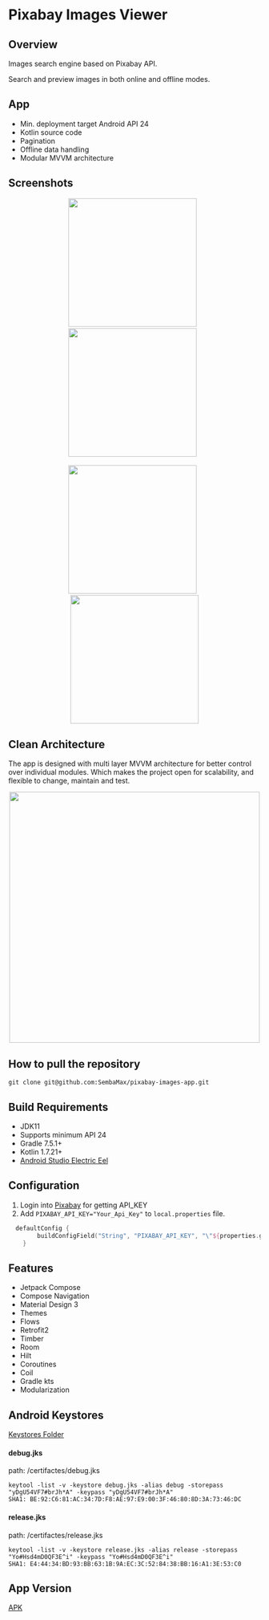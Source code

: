 # Pixabay Images Viewer

## Overview
Images search engine based on Pixabay API.

Search and preview images in both online and offline modes.


## App
* Min. deployment target Android API 24
* Kotlin source code
* Pagination
* Offline data handling
* Modular MVVM architecture


## Screenshots

<p align="center">
<img src="https://github.com/SembaMax/pixabay-images-app/blob/main/screenshots/main_light.jpg" width="256" />
&nbsp;
<img src="https://github.com/SembaMax/pixabay-images-app/blob/main/screenshots/detail_light.jpg" width="256" />
&nbsp;
</p>
  
<p align="center">
<img src="https://github.com/SembaMax/pixabay-images-app/blob/main/screenshots/main_dark.jpg" width="256" />
&nbsp;
<img src="https://github.com/SembaMax/pixabay-images-app/blob/main/screenshots/detail_dark.jpg" width="256" />
</p>



## Clean Architecture
The app is designed with multi layer MVVM architecture for better control over individual modules. Which makes the project open for scalability, and flexible to change, maintain and test.




<p align="center">
<img src="https://developer.android.com/static/topic/libraries/architecture/images/mad-arch-overview-ui.png" width="500" />
</p>


## How to pull the repository

	git clone git@github.com:SembaMax/pixabay-images-app.git
  

## Build Requirements

- JDK11
- Supports minimum API 24
- Gradle 7.5.1+
- Kotlin 1.7.21+
- [Android Studio Electric Eel](https://developer.android.com/studio/)

## Configuration

1. Login into [Pixabay](https://pixabay.com/api/docs/#api_search_images) for getting API_KEY
2. Add `PIXABAY_API_KEY="Your_Api_Key"` to `local.properties` file.

```kotlin
  defaultConfig {
        buildConfigField("String", "PIXABAY_API_KEY", "\"${properties.getProperty("PIXABAY_API_KEY")}\"")
    }
 ```


## Features

- Jetpack Compose
- Compose Navigation
- Material Design 3
- Themes
- Flows
- Retrofit2
- Timber
- Room
- Hilt
- Coroutines
- Coil
- Gradle kts
- Modularization


## Android Keystores

[Keystores Folder](https://github.com/SembaMax/pixabay-images-app/tree/main/certifactes)

#### debug.jks

path:  /certifactes/debug.jks

    keytool -list -v -keystore debug.jks -alias debug -storepass "yDgU54VF7#brJh*A" -keypass "yDgU54VF7#brJh*A" 
    SHA1: BE:92:C6:81:AC:34:7D:F8:AE:97:E9:00:3F:46:80:8D:3A:73:46:DC

#### release.jks

path:  /certifactes/release.jks

    keytool -list -v -keystore release.jks -alias release -storepass "Yo#Hsd4mD0QF3E^i" -keypass "Yo#Hsd4mD0QF3E^i"
    SHA1: E4:44:34:BD:93:BB:63:1B:9A:EC:3C:52:84:38:BB:16:A1:3E:53:C0
    
    
## App Version
[APK](https://github.com/SembaMax/pixabay-images-app/tree/main/apk)
    
